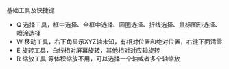 基础工具及快捷键
- Q 选择工具，框中选择、全框中选择、圆圈选择、折线选择、鼠标图形选择、喷涂选择
- W 移动工具，右下角显示XYZ轴未知，有相对位置和绝对位置，右键下面清零
- E 旋转工具，白线相对屏幕旋转，其他相对对应轴旋转
- R 缩放工具 等体积缩放不用，可以选择一个轴或者多个轴缩放
<!--stackedit_data:
eyJoaXN0b3J5IjpbLTE1NTE4MjYxMDldfQ==
-->